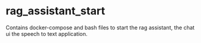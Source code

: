 # rag_assistant_start
Contains docker-compose and bash files to start the rag assistant, the chat ui the speech to text application.
